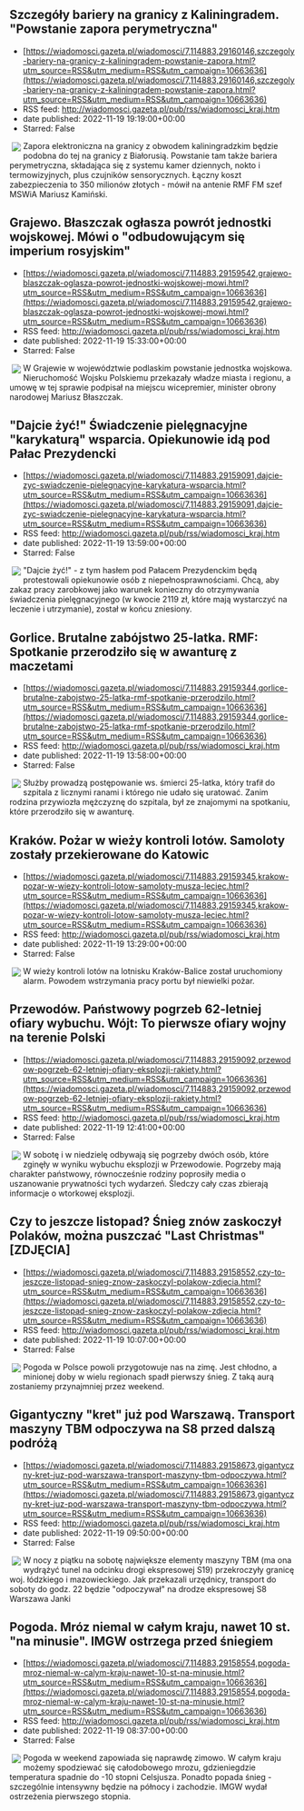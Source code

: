 ## Szczegóły bariery na granicy z Kaliningradem. "Powstanie zapora perymetryczna"
 - [https://wiadomosci.gazeta.pl/wiadomosci/7,114883,29160146,szczegoly-bariery-na-granicy-z-kaliningradem-powstanie-zapora.html?utm_source=RSS&utm_medium=RSS&utm_campaign=10663636](https://wiadomosci.gazeta.pl/wiadomosci/7,114883,29160146,szczegoly-bariery-na-granicy-z-kaliningradem-powstanie-zapora.html?utm_source=RSS&utm_medium=RSS&utm_campaign=10663636)
 - RSS feed: http://wiadomosci.gazeta.pl/pub/rss/wiadomosci_kraj.htm
 - date published: 2022-11-19 19:19:00+00:00
 - Starred: False

<img align="left" hspace="4" src="https://bi.im-g.pl/im/90/c0/1b/z29098896M,Budowa-zapory-w-Wisztyncu.jpg" vspace="2" />Zapora elektroniczna na granicy z obwodem kaliningradzkim będzie podobna do tej na granicy z Białorusią. Powstanie tam także bariera perymetryczna, składająca się z systemu kamer dziennych, nokto i termowizyjnych, plus czujników sensorycznych. Łączny koszt zabezpieczenia to 350 milionów złotych - mówił na antenie RMF FM szef MSWiA Mariusz Kamiński.

## Grajewo. Błaszczak ogłasza powrót jednostki wojskowej. Mówi o "odbudowującym się imperium rosyjskim"
 - [https://wiadomosci.gazeta.pl/wiadomosci/7,114883,29159542,grajewo-blaszczak-oglasza-powrot-jednostki-wojskowej-mowi.html?utm_source=RSS&utm_medium=RSS&utm_campaign=10663636](https://wiadomosci.gazeta.pl/wiadomosci/7,114883,29159542,grajewo-blaszczak-oglasza-powrot-jednostki-wojskowej-mowi.html?utm_source=RSS&utm_medium=RSS&utm_campaign=10663636)
 - RSS feed: http://wiadomosci.gazeta.pl/pub/rss/wiadomosci_kraj.htm
 - date published: 2022-11-19 15:33:00+00:00
 - Starred: False

<img align="left" hspace="4" src="https://bi.im-g.pl/im/2b/cf/1b/z29159723M,W-Grajewie-powstanie-jednostka-wojskowa.jpg" vspace="2" />W Grajewie w województwie podlaskim powstanie jednostka wojskowa. Nieruchomość Wojsku Polskiemu przekazały władze miasta i regionu, a umowę w tej sprawie podpisał na miejscu wicepremier, minister obrony narodowej Mariusz Błaszczak.

## "Dajcie żyć!" Świadczenie pielęgnacyjne "karykaturą" wsparcia. Opiekunowie idą pod Pałac Prezydencki
 - [https://wiadomosci.gazeta.pl/wiadomosci/7,114883,29159091,dajcie-zyc-swiadczenie-pielegnacyjne-karykatura-wsparcia.html?utm_source=RSS&utm_medium=RSS&utm_campaign=10663636](https://wiadomosci.gazeta.pl/wiadomosci/7,114883,29159091,dajcie-zyc-swiadczenie-pielegnacyjne-karykatura-wsparcia.html?utm_source=RSS&utm_medium=RSS&utm_campaign=10663636)
 - RSS feed: http://wiadomosci.gazeta.pl/pub/rss/wiadomosci_kraj.htm
 - date published: 2022-11-19 13:59:00+00:00
 - Starred: False

<img align="left" hspace="4" src="https://bi.im-g.pl/im/15/cf/1b/z29159445M,-Dajcie-zyc---Swiadczenie-pielegnacyjne--karykatur.jpg" vspace="2" />"Dajcie żyć!" - z tym hasłem pod Pałacem Prezydenckim będą protestowali opiekunowie osób z niepełnosprawnościami. Chcą, aby zakaz pracy zarobkowej jako warunek konieczny do otrzymywania świadczenia pielęgnacyjnego (w kwocie 2119 zł, które mają wystarczyć na leczenie i utrzymanie), został w końcu zniesiony.

## Gorlice. Brutalne zabójstwo 25-latka. RMF: Spotkanie przerodziło się w awanturę z maczetami
 - [https://wiadomosci.gazeta.pl/wiadomosci/7,114883,29159344,gorlice-brutalne-zabojstwo-25-latka-rmf-spotkanie-przerodzilo.html?utm_source=RSS&utm_medium=RSS&utm_campaign=10663636](https://wiadomosci.gazeta.pl/wiadomosci/7,114883,29159344,gorlice-brutalne-zabojstwo-25-latka-rmf-spotkanie-przerodzilo.html?utm_source=RSS&utm_medium=RSS&utm_campaign=10663636)
 - RSS feed: http://wiadomosci.gazeta.pl/pub/rss/wiadomosci_kraj.htm
 - date published: 2022-11-19 13:58:00+00:00
 - Starred: False

<img align="left" hspace="4" src="https://bi.im-g.pl/im/94/28/19/z26379156M,Policja.jpg" vspace="2" />Służby prowadzą postępowanie ws. śmierci 25-latka, który trafił do szpitala z licznymi ranami i którego nie udało się uratować. Zanim rodzina przywiozła mężczyznę do szpitala, był ze znajomymi na spotkaniu, które przerodziło się w awanturę.

## Kraków. Pożar w wieży kontroli lotów. Samoloty zostały przekierowane do Katowic
 - [https://wiadomosci.gazeta.pl/wiadomosci/7,114883,29159345,krakow-pozar-w-wiezy-kontroli-lotow-samoloty-musza-leciec.html?utm_source=RSS&utm_medium=RSS&utm_campaign=10663636](https://wiadomosci.gazeta.pl/wiadomosci/7,114883,29159345,krakow-pozar-w-wiezy-kontroli-lotow-samoloty-musza-leciec.html?utm_source=RSS&utm_medium=RSS&utm_campaign=10663636)
 - RSS feed: http://wiadomosci.gazeta.pl/pub/rss/wiadomosci_kraj.htm
 - date published: 2022-11-19 13:29:00+00:00
 - Starred: False

<img align="left" hspace="4" src="https://bi.im-g.pl/im/77/6a/18/z25600119M,Krakow--Liczne-utrudnienia-na-lotnisku-w-Balicach-.jpg" vspace="2" />W wieży kontroli lotów na lotnisku Kraków-Balice został uruchomiony alarm. Powodem wstrzymania pracy portu był niewielki pożar.

## Przewodów. Państwowy pogrzeb 62-letniej ofiary wybuchu. Wójt: To pierwsze ofiary wojny na terenie Polski
 - [https://wiadomosci.gazeta.pl/wiadomosci/7,114883,29159092,przewodow-pogrzeb-62-letniej-ofiary-eksplozji-rakiety.html?utm_source=RSS&utm_medium=RSS&utm_campaign=10663636](https://wiadomosci.gazeta.pl/wiadomosci/7,114883,29159092,przewodow-pogrzeb-62-letniej-ofiary-eksplozji-rakiety.html?utm_source=RSS&utm_medium=RSS&utm_campaign=10663636)
 - RSS feed: http://wiadomosci.gazeta.pl/pub/rss/wiadomosci_kraj.htm
 - date published: 2022-11-19 12:41:00+00:00
 - Starred: False

<img align="left" hspace="4" src="https://bi.im-g.pl/im/da/ce/1b/z29159130M,Przewodow--Uroczystosci-pogrzebowe.jpg" vspace="2" />W sobotę i w niedzielę odbywają się pogrzeby dwóch osób, które zginęły w wyniku wybuchu eksplozji w Przewodowie. Pogrzeby mają charakter państwowy, równocześnie rodziny poprosiły media o uszanowanie prywatności tych wydarzeń. Śledczy cały czas zbierają informacje o wtorkowej eksplozji.

## Czy to jeszcze listopad? Śnieg znów zaskoczył Polaków, można puszczać "Last Christmas" [ZDJĘCIA]
 - [https://wiadomosci.gazeta.pl/wiadomosci/7,114883,29158552,czy-to-jeszcze-listopad-snieg-znow-zaskoczyl-polakow-zdjecia.html?utm_source=RSS&utm_medium=RSS&utm_campaign=10663636](https://wiadomosci.gazeta.pl/wiadomosci/7,114883,29158552,czy-to-jeszcze-listopad-snieg-znow-zaskoczyl-polakow-zdjecia.html?utm_source=RSS&utm_medium=RSS&utm_campaign=10663636)
 - RSS feed: http://wiadomosci.gazeta.pl/pub/rss/wiadomosci_kraj.htm
 - date published: 2022-11-19 10:07:00+00:00
 - Starred: False

<img align="left" hspace="4" src="https://bi.im-g.pl/im/4e/ce/1b/z29158734M,Czy-to-jeszcze-listopad--Snieg-znow-zaskoczyl-Pola.jpg" vspace="2" />Pogoda w Polsce powoli przygotowuje nas na zimę. Jest chłodno, a minionej doby w wielu regionach spadł pierwszy śnieg. Z taką aurą zostaniemy przynajmniej przez weekend.

## Gigantyczny "kret" już pod Warszawą. Transport maszyny TBM odpoczywa na S8 przed dalszą podróżą
 - [https://wiadomosci.gazeta.pl/wiadomosci/7,114883,29158673,gigantyczny-kret-juz-pod-warszawa-transport-maszyny-tbm-odpoczywa.html?utm_source=RSS&utm_medium=RSS&utm_campaign=10663636](https://wiadomosci.gazeta.pl/wiadomosci/7,114883,29158673,gigantyczny-kret-juz-pod-warszawa-transport-maszyny-tbm-odpoczywa.html?utm_source=RSS&utm_medium=RSS&utm_campaign=10663636)
 - RSS feed: http://wiadomosci.gazeta.pl/pub/rss/wiadomosci_kraj.htm
 - date published: 2022-11-19 09:50:00+00:00
 - Starred: False

<img align="left" hspace="4" src="https://bi.im-g.pl/im/47/ce/1b/z29158727M,Transport-maszyny-TBM.jpg" vspace="2" />W nocy z piątku na sobotę największe elementy maszyny TBM (ma ona wydrążyć tunel na odcinku drogi ekspresowej S19) przekroczyły granicę woj. łódzkiego i mazowieckiego. Jak przekazali urzędnicy, transport do soboty do godz. 22 będzie "odpoczywał" na drodze ekspresowej S8 Warszawa Janki

## Pogoda. Mróz niemal w całym kraju, nawet 10 st. "na minusie". IMGW ostrzega przed śniegiem
 - [https://wiadomosci.gazeta.pl/wiadomosci/7,114883,29158554,pogoda-mroz-niemal-w-calym-kraju-nawet-10-st-na-minusie.html?utm_source=RSS&utm_medium=RSS&utm_campaign=10663636](https://wiadomosci.gazeta.pl/wiadomosci/7,114883,29158554,pogoda-mroz-niemal-w-calym-kraju-nawet-10-st-na-minusie.html?utm_source=RSS&utm_medium=RSS&utm_campaign=10663636)
 - RSS feed: http://wiadomosci.gazeta.pl/pub/rss/wiadomosci_kraj.htm
 - date published: 2022-11-19 08:37:00+00:00
 - Starred: False

<img align="left" hspace="4" src="https://bi.im-g.pl/im/cd/ce/1b/z29158605M,Pogoda--Pierwszy-snieg-w-Rzeszowie.jpg" vspace="2" />Pogoda w weekend zapowiada się naprawdę zimowo. W całym kraju możemy spodziewać się całodobowego mrozu, gdzieniegdzie temperatura spadnie do -10 stopni Celsjusza. Ponadto popada śnieg - szczególnie intensywny będzie na północy i zachodzie. IMGW wydał ostrzeżenia pierwszego stopnia.
